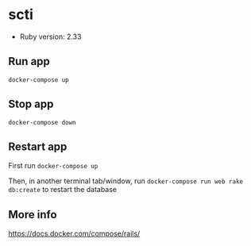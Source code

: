 # scti

* Ruby version: 2.33

## Run app

`docker-compose up`

## Stop app

`docker-compose down`

## Restart app

First run `docker-compose up`

Then, in another terminal tab/window, run `docker-compose run web rake db:create` to restart the database

## More info

https://docs.docker.com/compose/rails/